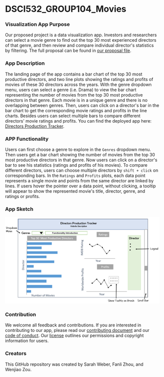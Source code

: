 # DSCI532_GROUP104_Movies

### Visualization App Purpose
Our proposed project is a data visualization app. Investors and researchers can select a movie genre to find out the top 30 most experienced directors of that genre, and then review and compare individual director's statistics by filtering. The full proposal can be found in [our proposal file](https://github.com/UBC-MDS/DSCI532_GROUP104_Movies/blob/master/proposal.md).

### App Description 
The landing page of the app contains a bar chart of the top 30 most productive directors, and two line plots showing the ratings and profits of movies of these 30 directors across the years. With the genre dropdown menu, users can select a genre (i.e. Drama) to view the bar chart representing the number of movies from the top 30 most productive directors in that genre. Each movie is in a unique genre and there is no overlapping between genres. Then, users can click on a director's bar in the bar chart to get the corresponding movie ratings and profits in the line charts. Besides users can select multiple bars to compare different directors' movie ratings and profits. You can find the deployed app here: [Directors Production Tracker](https://directors-production-track-app.herokuapp.com).

### APP Functionality
Users can first choose a genre to explore in the `Genres` dropdown menu. Then users get a bar chart showing the number of movies from the top 30 most productive directors in that genre. Now users can click on a director's bar to see his statistics (ratings and profits of his movies). To compare different directors, users can choose multiple directors by `shift + click` on corresponding bars. In the `Ratings` and `Profits` plots, each data point represents a single movie and points from the same director are linked by lines. If users hover the pointer over a data point, without clicking, a tooltip will appear to show the represented movie's title, director, genre, and ratings or profits.

### App Sketch  

![](./img/sketch/app_sketch.PNG)

### Contribution
We welcome all feedback and contributions. If you are interested in contributing to our app, please read our [contributing document](https://github.com/UBC-MDS/DSCI532_GROUP104_Movies/blob/master/CONTRIBUTING.md) and our [code of conduct](https://github.com/UBC-MDS/DSCI532_GROUP104_Movies/blob/master/CODE_OF_CONDUCT.md). Our [license](https://github.com/UBC-MDS/DSCI532_GROUP104_Movies/blob/master/LICENSE) outlines our permissions and copyright information for users.

### Creators
This GitHub repository was created by Sarah Weber, Fanli Zhou, and Wenjiao Zou. 
